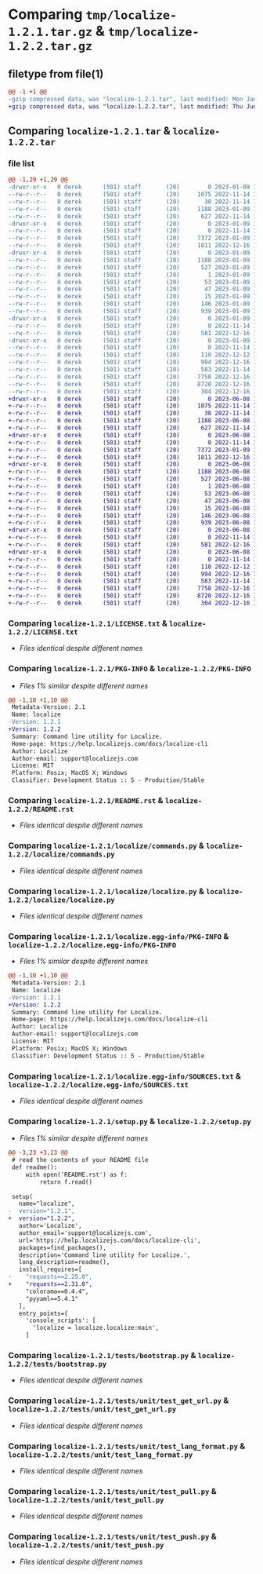 # Comparing `tmp/localize-1.2.1.tar.gz` & `tmp/localize-1.2.2.tar.gz`

## filetype from file(1)

```diff
@@ -1 +1 @@
-gzip compressed data, was "localize-1.2.1.tar", last modified: Mon Jan  9 19:13:12 2023, max compression
+gzip compressed data, was "localize-1.2.2.tar", last modified: Thu Jun  8 17:46:01 2023, max compression
```

## Comparing `localize-1.2.1.tar` & `localize-1.2.2.tar`

### file list

```diff
@@ -1,29 +1,29 @@
-drwxr-xr-x   0 derek      (501) staff       (20)        0 2023-01-09 19:13:12.811942 localize-1.2.1/
--rw-r--r--   0 derek      (501) staff       (20)     1075 2022-11-14 18:53:35.000000 localize-1.2.1/LICENSE.txt
--rw-r--r--   0 derek      (501) staff       (20)       38 2022-11-14 18:53:35.000000 localize-1.2.1/MANIFEST.in
--rw-r--r--   0 derek      (501) staff       (20)     1188 2023-01-09 19:13:12.812055 localize-1.2.1/PKG-INFO
--rw-r--r--   0 derek      (501) staff       (20)      627 2022-11-14 18:53:35.000000 localize-1.2.1/README.rst
-drwxr-xr-x   0 derek      (501) staff       (20)        0 2023-01-09 19:13:12.805088 localize-1.2.1/localize/
--rw-r--r--   0 derek      (501) staff       (20)        0 2022-11-14 18:53:35.000000 localize-1.2.1/localize/__init__.py
--rw-r--r--   0 derek      (501) staff       (20)     7372 2023-01-09 18:47:42.000000 localize-1.2.1/localize/commands.py
--rw-r--r--   0 derek      (501) staff       (20)     1811 2022-12-16 15:23:27.000000 localize-1.2.1/localize/localize.py
-drwxr-xr-x   0 derek      (501) staff       (20)        0 2023-01-09 19:13:12.807431 localize-1.2.1/localize.egg-info/
--rw-r--r--   0 derek      (501) staff       (20)     1188 2023-01-09 19:13:12.000000 localize-1.2.1/localize.egg-info/PKG-INFO
--rw-r--r--   0 derek      (501) staff       (20)      527 2023-01-09 19:13:12.000000 localize-1.2.1/localize.egg-info/SOURCES.txt
--rw-r--r--   0 derek      (501) staff       (20)        1 2023-01-09 19:13:12.000000 localize-1.2.1/localize.egg-info/dependency_links.txt
--rw-r--r--   0 derek      (501) staff       (20)       53 2023-01-09 19:13:12.000000 localize-1.2.1/localize.egg-info/entry_points.txt
--rw-r--r--   0 derek      (501) staff       (20)       47 2023-01-09 19:13:12.000000 localize-1.2.1/localize.egg-info/requires.txt
--rw-r--r--   0 derek      (501) staff       (20)       15 2023-01-09 19:13:12.000000 localize-1.2.1/localize.egg-info/top_level.txt
--rw-r--r--   0 derek      (501) staff       (20)      146 2023-01-09 19:13:12.812498 localize-1.2.1/setup.cfg
--rw-r--r--   0 derek      (501) staff       (20)      939 2023-01-09 19:12:55.000000 localize-1.2.1/setup.py
-drwxr-xr-x   0 derek      (501) staff       (20)        0 2023-01-09 19:13:12.807993 localize-1.2.1/tests/
--rw-r--r--   0 derek      (501) staff       (20)        0 2022-11-14 18:53:35.000000 localize-1.2.1/tests/__init__.py
--rw-r--r--   0 derek      (501) staff       (20)      581 2022-12-16 15:23:27.000000 localize-1.2.1/tests/bootstrap.py
-drwxr-xr-x   0 derek      (501) staff       (20)        0 2023-01-09 19:13:12.811538 localize-1.2.1/tests/unit/
--rw-r--r--   0 derek      (501) staff       (20)        0 2022-11-14 18:53:35.000000 localize-1.2.1/tests/unit/__init__.py
--rw-r--r--   0 derek      (501) staff       (20)      110 2022-12-12 16:38:20.000000 localize-1.2.1/tests/unit/test_config.py
--rw-r--r--   0 derek      (501) staff       (20)      994 2022-12-16 15:23:27.000000 localize-1.2.1/tests/unit/test_get_url.py
--rw-r--r--   0 derek      (501) staff       (20)      583 2022-11-14 18:53:35.000000 localize-1.2.1/tests/unit/test_lang_format.py
--rw-r--r--   0 derek      (501) staff       (20)     7758 2022-12-16 15:23:27.000000 localize-1.2.1/tests/unit/test_pull.py
--rw-r--r--   0 derek      (501) staff       (20)     8720 2022-12-16 15:23:27.000000 localize-1.2.1/tests/unit/test_push.py
--rw-r--r--   0 derek      (501) staff       (20)      304 2022-12-16 15:23:27.000000 localize-1.2.1/tests/unit/test_utils.py
+drwxr-xr-x   0 derek      (501) staff       (20)        0 2023-06-08 17:46:01.557108 localize-1.2.2/
+-rw-r--r--   0 derek      (501) staff       (20)     1075 2022-11-14 18:53:35.000000 localize-1.2.2/LICENSE.txt
+-rw-r--r--   0 derek      (501) staff       (20)       38 2022-11-14 18:53:35.000000 localize-1.2.2/MANIFEST.in
+-rw-r--r--   0 derek      (501) staff       (20)     1188 2023-06-08 17:46:01.557302 localize-1.2.2/PKG-INFO
+-rw-r--r--   0 derek      (501) staff       (20)      627 2022-11-14 18:53:35.000000 localize-1.2.2/README.rst
+drwxr-xr-x   0 derek      (501) staff       (20)        0 2023-06-08 17:46:01.549999 localize-1.2.2/localize/
+-rw-r--r--   0 derek      (501) staff       (20)        0 2022-11-14 18:53:35.000000 localize-1.2.2/localize/__init__.py
+-rw-r--r--   0 derek      (501) staff       (20)     7372 2023-01-09 18:47:42.000000 localize-1.2.2/localize/commands.py
+-rw-r--r--   0 derek      (501) staff       (20)     1811 2022-12-16 15:23:27.000000 localize-1.2.2/localize/localize.py
+drwxr-xr-x   0 derek      (501) staff       (20)        0 2023-06-08 17:46:01.552305 localize-1.2.2/localize.egg-info/
+-rw-r--r--   0 derek      (501) staff       (20)     1188 2023-06-08 17:46:01.000000 localize-1.2.2/localize.egg-info/PKG-INFO
+-rw-r--r--   0 derek      (501) staff       (20)      527 2023-06-08 17:46:01.000000 localize-1.2.2/localize.egg-info/SOURCES.txt
+-rw-r--r--   0 derek      (501) staff       (20)        1 2023-06-08 17:46:01.000000 localize-1.2.2/localize.egg-info/dependency_links.txt
+-rw-r--r--   0 derek      (501) staff       (20)       53 2023-06-08 17:46:01.000000 localize-1.2.2/localize.egg-info/entry_points.txt
+-rw-r--r--   0 derek      (501) staff       (20)       47 2023-06-08 17:46:01.000000 localize-1.2.2/localize.egg-info/requires.txt
+-rw-r--r--   0 derek      (501) staff       (20)       15 2023-06-08 17:46:01.000000 localize-1.2.2/localize.egg-info/top_level.txt
+-rw-r--r--   0 derek      (501) staff       (20)      146 2023-06-08 17:46:01.558033 localize-1.2.2/setup.cfg
+-rw-r--r--   0 derek      (501) staff       (20)      939 2023-06-08 17:39:46.000000 localize-1.2.2/setup.py
+drwxr-xr-x   0 derek      (501) staff       (20)        0 2023-06-08 17:46:01.552957 localize-1.2.2/tests/
+-rw-r--r--   0 derek      (501) staff       (20)        0 2022-11-14 18:53:35.000000 localize-1.2.2/tests/__init__.py
+-rw-r--r--   0 derek      (501) staff       (20)      581 2022-12-16 15:23:27.000000 localize-1.2.2/tests/bootstrap.py
+drwxr-xr-x   0 derek      (501) staff       (20)        0 2023-06-08 17:46:01.556573 localize-1.2.2/tests/unit/
+-rw-r--r--   0 derek      (501) staff       (20)        0 2022-11-14 18:53:35.000000 localize-1.2.2/tests/unit/__init__.py
+-rw-r--r--   0 derek      (501) staff       (20)      110 2022-12-12 16:38:20.000000 localize-1.2.2/tests/unit/test_config.py
+-rw-r--r--   0 derek      (501) staff       (20)      994 2022-12-16 15:23:27.000000 localize-1.2.2/tests/unit/test_get_url.py
+-rw-r--r--   0 derek      (501) staff       (20)      583 2022-11-14 18:53:35.000000 localize-1.2.2/tests/unit/test_lang_format.py
+-rw-r--r--   0 derek      (501) staff       (20)     7758 2022-12-16 15:23:27.000000 localize-1.2.2/tests/unit/test_pull.py
+-rw-r--r--   0 derek      (501) staff       (20)     8720 2022-12-16 15:23:27.000000 localize-1.2.2/tests/unit/test_push.py
+-rw-r--r--   0 derek      (501) staff       (20)      304 2022-12-16 15:23:27.000000 localize-1.2.2/tests/unit/test_utils.py
```

### Comparing `localize-1.2.1/LICENSE.txt` & `localize-1.2.2/LICENSE.txt`

 * *Files identical despite different names*

### Comparing `localize-1.2.1/PKG-INFO` & `localize-1.2.2/PKG-INFO`

 * *Files 1% similar despite different names*

```diff
@@ -1,10 +1,10 @@
 Metadata-Version: 2.1
 Name: localize
-Version: 1.2.1
+Version: 1.2.2
 Summary: Command line utility for Localize.
 Home-page: https://help.localizejs.com/docs/localize-cli
 Author: Localize
 Author-email: support@localizejs.com
 License: MIT
 Platform: Posix; MacOS X; Windows
 Classifier: Development Status :: 5 - Production/Stable
```

### Comparing `localize-1.2.1/README.rst` & `localize-1.2.2/README.rst`

 * *Files identical despite different names*

### Comparing `localize-1.2.1/localize/commands.py` & `localize-1.2.2/localize/commands.py`

 * *Files identical despite different names*

### Comparing `localize-1.2.1/localize/localize.py` & `localize-1.2.2/localize/localize.py`

 * *Files identical despite different names*

### Comparing `localize-1.2.1/localize.egg-info/PKG-INFO` & `localize-1.2.2/localize.egg-info/PKG-INFO`

 * *Files 1% similar despite different names*

```diff
@@ -1,10 +1,10 @@
 Metadata-Version: 2.1
 Name: localize
-Version: 1.2.1
+Version: 1.2.2
 Summary: Command line utility for Localize.
 Home-page: https://help.localizejs.com/docs/localize-cli
 Author: Localize
 Author-email: support@localizejs.com
 License: MIT
 Platform: Posix; MacOS X; Windows
 Classifier: Development Status :: 5 - Production/Stable
```

### Comparing `localize-1.2.1/localize.egg-info/SOURCES.txt` & `localize-1.2.2/localize.egg-info/SOURCES.txt`

 * *Files identical despite different names*

### Comparing `localize-1.2.1/setup.py` & `localize-1.2.2/setup.py`

 * *Files 1% similar despite different names*

```diff
@@ -3,23 +3,23 @@
 # read the contents of your README file
 def readme():
     with open('README.rst') as f:
         return f.read()
 
 setup(
   name="localize",
-  version="1.2.1",
+  version="1.2.2",
   author='Localize',
   author_email='support@localizejs.com',
   url='https://help.localizejs.com/docs/localize-cli',
   packages=find_packages(),
   description='Command line utility for Localize.',
   long_description=readme(),
   install_requires=[
-    "requests==2.25.0",
+    "requests==2.31.0",
     "colorama==0.4.4",
     "pyyaml==5.4.1"
   ],
   entry_points={
     'console_scripts': [
       'localize = localize.localize:main',
     ]
```

### Comparing `localize-1.2.1/tests/bootstrap.py` & `localize-1.2.2/tests/bootstrap.py`

 * *Files identical despite different names*

### Comparing `localize-1.2.1/tests/unit/test_get_url.py` & `localize-1.2.2/tests/unit/test_get_url.py`

 * *Files identical despite different names*

### Comparing `localize-1.2.1/tests/unit/test_lang_format.py` & `localize-1.2.2/tests/unit/test_lang_format.py`

 * *Files identical despite different names*

### Comparing `localize-1.2.1/tests/unit/test_pull.py` & `localize-1.2.2/tests/unit/test_pull.py`

 * *Files identical despite different names*

### Comparing `localize-1.2.1/tests/unit/test_push.py` & `localize-1.2.2/tests/unit/test_push.py`

 * *Files identical despite different names*

